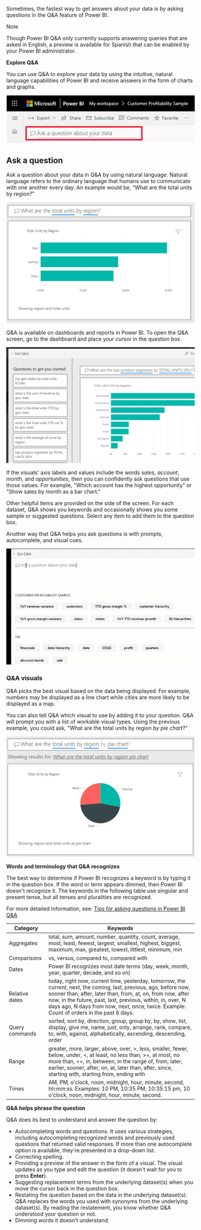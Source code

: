 Sometimes, the fastest way to get answers about your data is by asking questions in the Q&A feature of Power BI. 


> [!NOTE]
> Though Power BI Q&A only currently supports answering queries that are asked in English, a preview is available for Spanish that can be enabled by your Power BI administrator.


**Explore Q&A**

You can use Q&A to explore your data by using the intuitive, natural language capabilities of Power BI and receive answers in the form of charts and graphs. 

![Screenshot of the Ask a question about your data field.](../media/2-3/power-bi-ask-question.png)

## Ask a question

Ask a question about your data in Q&A by using natural language. Natural language refers to the ordinary language that humans use to communicate with one another every day. An example would be, “What are the total units by region?”

![Screenshot of the data results for What are the total units by region.Image of the Q&A example: "What are the total units by region?"](../media/2-3/power-bi-ask-answer.png)

Q&A is available on dashboards and reports in Power BI. To open the Q&A screen, go to the dashboard and place your cursor in the question box.

![Screenshot of the Q&A screen opened with details displayed.](../media/2-3/power-bi-questions.png)

If the visuals' axis labels and values include the words *sales*, *account*, *month*, and *opportunities*, then you can confidently ask questions that use those values. For example, "Which account has the highest opportunity" or "Show sales by month as a bar chart."

Other helpful items are provided on the side of the screen. For each dataset, Q&A shows you keywords and occasionally shows you some sample or suggested questions. Select any item to add them to the question box.

Another way that Q&A helps you ask questions is with prompts, autocomplete, and visual cues.

![Animated image of Power BI answering Q&A questions.](../media/2-3/power-bi-qa.gif)


### Q&A visuals

Q&A picks the best visual based on the data being displayed. For example, numbers may be displayed as a line chart while cities are more likely to be displayed as a map.

You can also tell Q&A which visual to use by adding it to your question. Q&A will prompt you with a list of workable visual types. Using the previous example, you could ask, "What are the total units by region *by pie chart*?"

![Screenshot of the Q&A answer but with "by pie chart" added to the question.](../media/2-3/power-bi-ask-answer-by-chart-type.png)

**Words and terminology that Q&A recognizes**

The best way to determine if Power BI recognizes a keyword is by typing it in the question box. If the word or term appears dimmed, then Power BI doesn't recognize it.
The keywords in the following table use singular and present tense, but all tenses and pluralities are recognized. 

For more detailed information, see:
[Tips for asking questions in Power BI Q&A](/power-bi/consumer/end-user-q-and-a-tips)

|     Category         |     Keywords                                                                                                                                                                                                                                                                                                                                                                                           |
|----------------------|--------------------------------------------------------------------------------------------------------------------------------------------------------------------------------------------------------------------------------------------------------------------------------------------------------------------------------------------------------------------------------------------------------|
|    Aggregates        |    total, sum, amount, number, quantity, count, average, most, least, fewest, largest, smallest, highest, biggest, maximum, max, greatest, lowest, littlest,   minimum, min                                                                                                                                                                                                                        |
|    Comparisons       |    vs,   versus, compared to, compared with                                                                                                                                                                                                                                                                                                                                                            |
|    Dates             |    Power   BI recognizes most date terms (day, week, month, year, quarter, decade, and so on)   |
|    Relative dates    |    today,   right now, current time, yesterday, tomorrow, the current, next, the coming,   last, previous, ago, before now, sooner than, after, later than, from, at,   on, from now, after now, in the future, past, last, previous, within, in,   over, N days ago, N days from now, next, once, twice. Example: Count of   orders in the past 6 days.                                               |
|    Query commands    |    sorted, sort by, direction, group, group by, by, show, list, display, give me, name,   just, only, arrange, rank, compare, to, with, against, alphabetically,   ascending, descending, order                                                                                                                                                                                                      |
|    Range             |    greater,   more, larger, above, over, >, less, smaller, fewer, below, under, <, at   least, no less than, >=, at most, no more than, <=, in, between, in the   range of, from, later, earlier, sooner, after, on, at, later than, after,   since, starting with, starting from, ending with                                                                                                         |
|    Times             |    AM,   PM, o'clock, noon, midnight, hour, minute, second, hh:mm:ss. Examples: 10 PM,   10:35 PM, 10:35:15 pm, 10 o'clock, noon, midnight, hour, minute, second.                                                                                                                                  

**Q&A helps phrase the question**

Q&A does its best to understand and answer the question by: 
-   Autocompleting words and questions. It uses various strategies, including autocompleting recognized words and previously used questions that returned valid responses. If more than one autocomplete option is available, they're presented in a drop-down list.
-   Correcting spelling.
-   Providing a preview of the answer in the form of a visual. The visual updates as you type and edit the question (it doesn't wait for you to press **Enter**).
-   Suggesting replacement terms from the underlying dataset(s) when you move the cursor back in the question box.
-   Restating the question based on the data in the underlying dataset(s). Q&A replaces the words you used with synonyms from the underlying dataset(s). By reading the restatement, you know whether Q&A understood your question or not.
-   Dimming words it doesn't understand.
